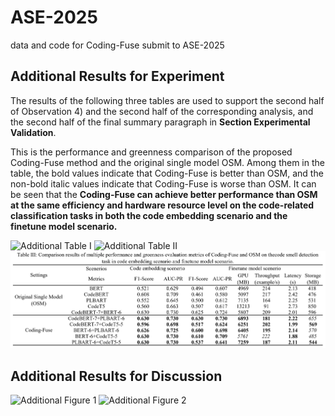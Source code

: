 # ASE-2025
data and code for Coding-Fuse submit to ASE-2025

## Additional Results for Experiment
The results of the following three tables are used to support the second half of Observation 4) and the second half of the corresponding analysis, and the second half of the final summary paragraph in <b/>Section Experimental Validation</b>.

This is the performance and greenness comparison of the proposed Coding-Fuse method and the original single model OSM. Among them in the table, the bold values indicate that Coding-Fuse is better than OSM, and the non-bold italic values indicate that Coding-Fuse is worse than OSM. It can be seen that the <b/>Coding-Fuse can achieve better performance than OSM at the same efficiency and hardware resource level on the code-related classification tasks in both the code embedding scenario and the finetune model scenario.</b>

![Additional Table I](https://github.com/SEOpenLab/ASE-2025/blob/main/A-CCD.jpg)
![Additional Table II](https://github.com/SEOpenLab/ASE-2025/blob/main/A-TDD.jpg)
![Additional Table III](https://github.com/SEOpenLab/ASE-2025/blob/main/A-CSD.jpg)

## Additional Results for Discussion
![Additional Figure 1](https://github.com/SEOpenLab/ASE-2025/blob/main/D-CCD.jpg)
![Additional Figure 2](https://github.com/SEOpenLab/ASE-2025/blob/main/D-TDD.jpg)
